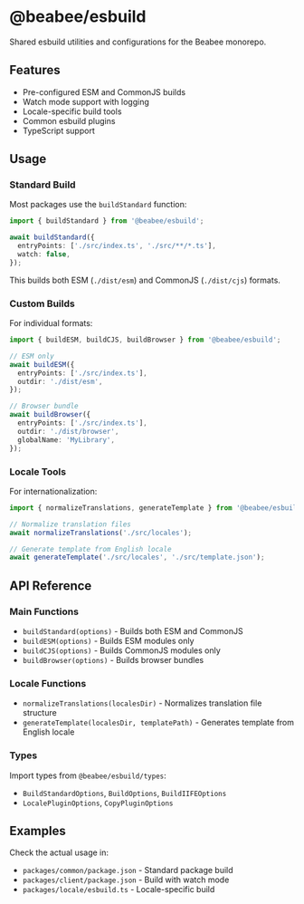 # @beabee/esbuild

Shared esbuild utilities and configurations for the Beabee monorepo.

## Features

- Pre-configured ESM and CommonJS builds
- Watch mode support with logging
- Locale-specific build tools
- Common esbuild plugins
- TypeScript support

## Usage

### Standard Build

Most packages use the `buildStandard` function:

```typescript
import { buildStandard } from '@beabee/esbuild';

await buildStandard({
  entryPoints: ['./src/index.ts', './src/**/*.ts'],
  watch: false,
});
```

This builds both ESM (`./dist/esm`) and CommonJS (`./dist/cjs`) formats.

### Custom Builds

For individual formats:

```typescript
import { buildESM, buildCJS, buildBrowser } from '@beabee/esbuild';

// ESM only
await buildESM({
  entryPoints: ['./src/index.ts'],
  outdir: './dist/esm',
});

// Browser bundle
await buildBrowser({
  entryPoints: ['./src/index.ts'],
  outdir: './dist/browser',
  globalName: 'MyLibrary',
});
```

### Locale Tools

For internationalization:

```typescript
import { normalizeTranslations, generateTemplate } from '@beabee/esbuild';

// Normalize translation files
await normalizeTranslations('./src/locales');

// Generate template from English locale
await generateTemplate('./src/locales', './src/template.json');
```

## API Reference

### Main Functions

- `buildStandard(options)` - Builds both ESM and CommonJS
- `buildESM(options)` - Builds ESM modules only
- `buildCJS(options)` - Builds CommonJS modules only
- `buildBrowser(options)` - Builds browser bundles

### Locale Functions

- `normalizeTranslations(localesDir)` - Normalizes translation file structure
- `generateTemplate(localesDir, templatePath)` - Generates template from English locale

### Types

Import types from `@beabee/esbuild/types`:

- `BuildStandardOptions`, `BuildOptions`, `BuildIIFEOptions`
- `LocalePluginOptions`, `CopyPluginOptions`

## Examples

Check the actual usage in:

- `packages/common/package.json` - Standard package build
- `packages/client/package.json` - Build with watch mode
- `packages/locale/esbuild.ts` - Locale-specific build
